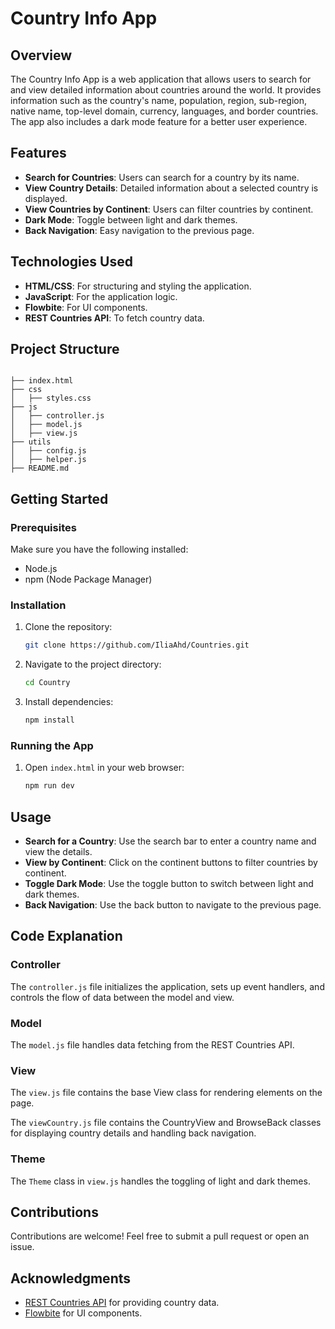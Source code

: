 # Country Info App

## Overview

The Country Info App is a web application that allows users to search for and view detailed information about countries around the world. It provides information such as the country's name, population, region, sub-region, native name, top-level domain, currency, languages, and border countries. The app also includes a dark mode feature for a better user experience.

## Features

- **Search for Countries**: Users can search for a country by its name.
- **View Country Details**: Detailed information about a selected country is displayed.
- **View Countries by Continent**: Users can filter countries by continent.
- **Dark Mode**: Toggle between light and dark themes.
- **Back Navigation**: Easy navigation to the previous page.

## Technologies Used

- **HTML/CSS**: For structuring and styling the application.
- **JavaScript**: For the application logic.
- **Flowbite**: For UI components.
- **REST Countries API**: To fetch country data.

## Project Structure

```plaintext

├── index.html
├── css
│   ├── styles.css
├── js
│   ├── controller.js
│   ├── model.js
│   ├── view.js
├── utils
│   ├── config.js
│   ├── helper.js
├── README.md
```

## Getting Started

### Prerequisites

Make sure you have the following installed:

- Node.js
- npm (Node Package Manager)

### Installation

1. Clone the repository:
   ```bash
   git clone https://github.com/IliaAhd/Countries.git
   ```

2. Navigate to the project directory:
   ```bash
   cd Country
   ```

3. Install dependencies:
   ```bash
   npm install
   ```

### Running the App

1. Open `index.html` in your web browser:
   ```bash
   npm run dev
   ```

## Usage

- **Search for a Country**: Use the search bar to enter a country name and view the details.
- **View by Continent**: Click on the continent buttons to filter countries by continent.
- **Toggle Dark Mode**: Use the toggle button to switch between light and dark themes.
- **Back Navigation**: Use the back button to navigate to the previous page.

## Code Explanation

### Controller

The `controller.js` file initializes the application, sets up event handlers, and controls the flow of data between the model and view.

### Model

The `model.js` file handles data fetching from the REST Countries API.

### View

The `view.js` file contains the base View class for rendering elements on the page.

The `viewCountry.js` file contains the CountryView and BrowseBack classes for displaying country details and handling back navigation.

### Theme

The `Theme` class in `view.js` handles the toggling of light and dark themes.

## Contributions

Contributions are welcome! Feel free to submit a pull request or open an issue.


## Acknowledgments

- [REST Countries API](https://restcountries.com/) for providing country data.
- [Flowbite](https://flowbite.com/) for UI components.
